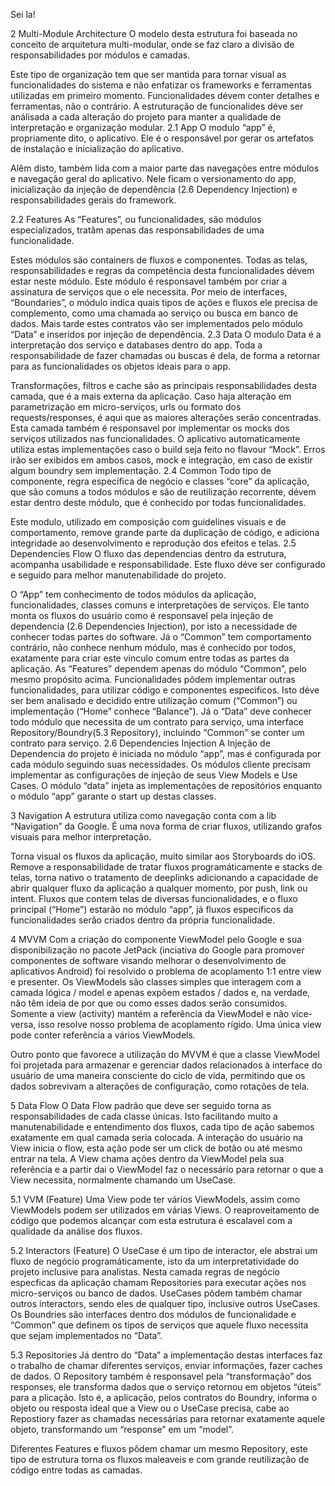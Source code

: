 Sei la!

2	Multi-Module Architecture
O modelo desta estrutura foi baseada no conceito de arquitetura multi-modular, onde se faz claro a divisão de responsabilidades por módulos e camadas. 
 
Este tipo de organização tem que ser mantida para tornar visual as funcionalidades do sistema e não enfatizar os frameworks e ferramentas utilizadas em primeiro momento. Funcionalidades dévem conter detalhes e ferramentas, não o contrário.
A estruturação de funcionalides déve ser análisada a cada alteração do projeto para manter a qualidade de interpretação e organização modular.
2.1	App
O modulo “app” é, propriamente dito, o aplicativo. Ele é o responsável por gerar os artefatos de instalação e inicialização do aplicativo. 
 
Alêm disto, também lida com a maior parte das navegações entre módulos e navegação geral do aplicativo. 
Nele ficam o versionamento do app, inicialização da injeção de dependência (2.6 Dependency Injection) e responsabilidades gerais do framework.

2.2	Features
As “Features”, ou funcionalidades, são módulos especializados, tratâm apenas das responsabilidades de uma funcionalidade.
 
Estes módulos são containers de fluxos e componentes. Todas as telas, responsabilidades e regras da competência desta funcionalidades dévem estar neste módulo.
Este módulo é responsavel também por criar a assinatura de serviços que o ele necessita. Por meio de interfaces, “Boundaries”, o módulo indica quais tipos de ações e fluxos ele precisa de complemento, como uma chamada ao serviço ou busca em banco de dados.
Mais tarde estes contratos vão ser implementados pelo módulo “Data” e inseridos por injeção de dependência.
2.3	Data
O modulo Data é a interpretação dos serviço e databases dentro do app. Toda a responsabilidade de fazer chamadas ou buscas é dela, de forma a retornar para as funcionalidades os objetos ideais para o app. 

 
Transformações, filtros e cache são as principais responsabilidades desta camada, que é a mais externa da aplicação.
Caso haja alteração em parametrização em micro-serviços, urls ou formato dos requests/responses, é aqui que as maiores alterações serão concentradas. 
Esta camada também é responsavel por implementar os mocks dos serviços utilizados nas funcionalidades. O aplicativo automaticamente utiliza estas implementações caso o build seja feito no flavour “Mock”. Erros irão ser exibidos em ambos casos, mock e integração, em caso de existir algum boundry sem implementação.
2.4	Common
Todo tipo de componente, regra específica de negócio e classes “core” da aplicação, que são comuns a todos módulos e são de reutilização recorrente, dévem estar dentro deste módulo, que é conhecido por todas funcionalidades.
 
Este modulo, utilizado em composição com guidelines visuais e de comportamento, remove grande parte da duplicação de código, e adiciona integridade ao desenvolvimento e reprodução dos efeitos e telas.
2.5	Dependencies Flow
O fluxo das dependencias dentro da estrutura, acompanha usabilidade e responsabilidade. Este fluxo déve ser configurado e seguido para melhor manutenabilidade do projeto.
 
O “App” tem conhecimento de todos módulos da aplicação, funcionalidades, classes comuns e interpretações de serviços. Ele tanto monta os fluxos do usuário como é responsavel pela injeção de dependencia (2.6 Dependencies Injection), por isto a necessidade de conhecer todas partes do software.
Já o “Common” tem comportamento contrário, não conhece nenhum módulo, mas é conhecido por todos, exatamente para criar este vinculo comum entre todas as partes da aplicação.
As “Features” dependem apenas do módulo “Common”, pelo mesmo propósito acima. Funcionalidades pôdem implementar outras funcionalidades, para utilizar código e componentes especificos. Isto déve ser bem analisado e decidido entre utilização comum (“Common”) ou implementação (“Home” conhece “Balance”). 
Já o “Data” deve conhecer todo módulo que necessita de um contrato para serviço, uma interface Repository/Boundry(5.3 Repository), incluindo “Common” se conter um contrato para serviço. 
2.6	Dependencies Injection
A Injeção de Dependencia do projeto é iniciada no módulo “app”, mas é configurada por cada módulo seguindo suas necessidades. 
Os módulos cliente precisam implementar as configurações de injeção de seus View Models e Use Cases.
O módulo “data” injeta as implementações de repositórios enquanto o módulo “app” garante o start up destas classes. 






















3	Navigation
A estrutura utiliza como navegação conta com a lib “Navigation” da Google. É uma nova forma de criar fluxos, utilizando grafos visuais para melhor interpretação.
 
Torna visual os fluxos da aplicação, muito similar aos Storyboards do iOS. 
Remove a responsabilidade de tratar fluxos programáticamente e stacks de telas, torna nativo o tratamento de deeplinks adicionando a capacidade de abrir qualquer fluxo da aplicação a qualquer momento, por push, link ou intent.
Fluxos que contem telas de diversas funcionalidades, e o fluxo principal (“Home”) estarão no módulo “app”, já fluxos especificos da funcionalidades serão criados dentro da própria funcionalidade. 

4	MVVM
Com a criação do componente ViewModel pelo Google e sua disponibilização no pacote JetPack (inciativa do Google para promover componentes de software visando melhorar o desenvolvimento de aplicativos Android) foi resolvido o problema de acoplamento 1:1 entre view e presenter. 
Os ViewModels são classes simples que interagem com a camada lógica / model e apenas expõem estados / dados e, na verdade, não têm ideia de por que ou como esses dados serão consumidos. Somente a view (activity) mantém a referência da ViewModel e não vice-versa, isso resolve nosso problema de acoplamento rígido. Uma única view pode conter referência a vários ViewModels.
 

Outro ponto que favorece a utilização do MVVM é que a classe ViewModel foi projetada para armazenar e gerenciar dados relacionados à interface do usuário de uma maneira consciente do ciclo de vida, permitindo que os dados sobrevivam a alterações de configuração, como rotações de tela.














5	Data Flow
O Data Flow padrão que deve ser seguido torna as responsabilidades de cada classe únicas. Isto facilitando muito a manutenabilidade e entendimento dos fluxos, cada tipo de ação sabemos exatamente em qual camada seria colocada.
  A interação do usuário na View inicia o flow, esta ação pode ser um click de botão ou até mesmo entrar na tela.
A View chama ações dentro da ViewModel pela sua referência e a partir dai o ViewModel faz o necessário para retornar o que a View necessita, normalmente chamando um UseCase.















5.1	VVM (Feature)
Uma View pode ter vários ViewModels, assim como ViewModels podem ser utilizados em várias Views. O reaproveitamento de código que podemos alcançar com esta estrutura é escalavel com a qualidade da análise dos fluxos.
 

5.2	Interactors (Feature)
O UseCase é um tipo de interactor, ele abstrai um fluxo de negócio programáticamente, isto da um interpretatividade do projeto inclusive para analistas. Nesta camada regras de negócio especficas da aplicação chamam Repositories para executar ações nos micro-serviços ou banco de dados.
UseCases pôdem também chamar outros interactors, sendo eles de qualquer tipo, inclusive outros UseCases.
Os Boundries são interfaces dentro dos módulos de funcionalidade e “Common” que definem os tipos de serviços que aquele fluxo necessita que sejam implementados no “Data”.
 
5.3	Repositories
Já dentro do “Data” a implementação destas interfaces faz o trabalho de chamar diferentes serviços, enviar informações, fazer caches de dados. 
O Repository também é responsavel pela “transformação” dos responses, ele transforma dados que o serviço retornou em objetos “úteis” para a plicação. Isto é, a aplicação, pelos contratos do Boundry, informa o objeto ou resposta ideal que a View ou o UseCase precisa, cabe ao Repostiory fazer as chamadas necessárias para retornar exatamente aquele objeto, transformando um “response” em um “model”.
 
Diferentes Features e fluxos pôdem chamar um mesmo Repository, este tipo de estrutura torna os fluxos maleaveis e com grande reutilização de código entre todas as camadas.
 
